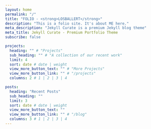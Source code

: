 ```yaml
---
layout: home
permalink: "/"
title: "FOLIO - <strong>LOSBALLERT</strong>"
description: "This is a folio site. It's about ME here."
meta_description: "Jekyll Curate is a premium Jekyll blog theme"
meta_title: Jekyll Curate - Premium Portfolio Theme
subscribe: false

projects:
  heading: "" # "Projects"
  sub_heading: "" # "A collection of our recent work"
  limit: 4
  sort: date # date | weight
  view_more_button_text: "" # "More Projects"
  view_more_button_link: "" # "/projects"
  columns: 2 # 1 | 2 | 3 | 4

posts:
  heading: "Recent Posts"
  sub_heading: ""
  limit: 3
  sort: date # date | weight
  view_more_button_text: ""
  view_more_button_link: "" # "/blog"
  columns: 3 # 1 | 2 | 3 | 4
---
```

